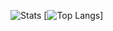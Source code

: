 ![Stats](https://github-readme-stats.vercel.app/api?username=Matteo-stefaa&show_icons=true&theme=radical&count_private=true)
[![Top Langs](https://github-readme-stats.vercel.app/api/top-langs/?username=Matteo-stefaa&layout=compact)]
